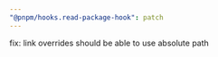 ```yaml
---
"@pnpm/hooks.read-package-hook": patch
---
```


fix: link overrides should be able to use absolute path

